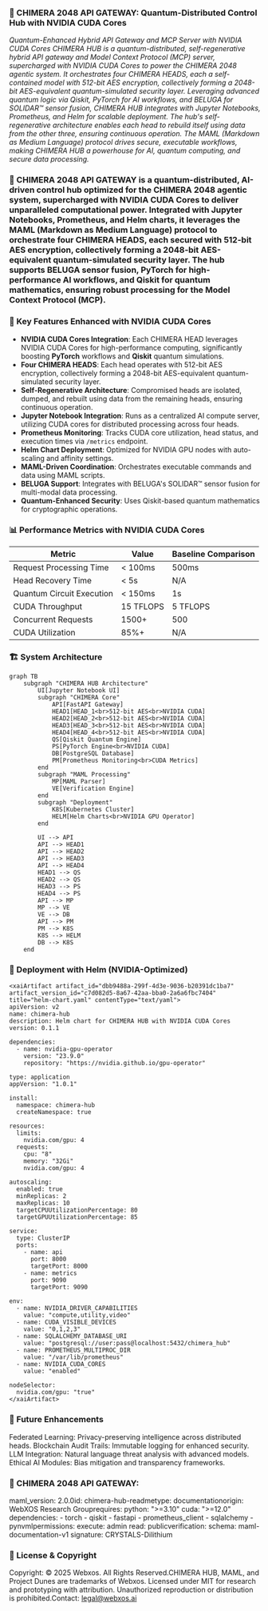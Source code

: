 ### 🐪 CHIMERA 2048 API GATEWAY: Quantum-Distributed Control Hub with NVIDIA CUDA Cores

*Quantum-Enhanced Hybrid API Gateway and MCP Server with NVIDIA CUDA Cores
CHIMERA HUB is a quantum-distributed, self-regenerative hybrid API gateway and Model Context Protocol (MCP) server, supercharged with NVIDIA CUDA Cores to power the CHIMERA 2048 agentic system. It orchestrates four CHIMERA HEADS, each a self-contained model with 512-bit AES encryption, collectively forming a 2048-bit AES-equivalent quantum-simulated security layer. Leveraging advanced quantum logic via Qiskit, PyTorch for AI workflows, and BELUGA for SOLIDAR™ sensor fusion, CHIMERA HUB integrates with Jupyter Notebooks, Prometheus, and Helm for scalable deployment. The hub's self-regenerative architecture enables each head to rebuild itself using data from the other three, ensuring continuous operation. The MAML (Markdown as Medium Language) protocol drives secure, executable workflows, making CHIMERA HUB a powerhouse for AI, quantum computing, and secure data processing.*

### 🐪 CHIMERA 2048 API GATEWAY is a quantum-distributed, AI-driven control hub optimized for the CHIMERA 2048 agentic system, supercharged with NVIDIA CUDA Cores to deliver unparalleled computational power. Integrated with Jupyter Notebooks, Prometheus, and Helm charts, it leverages the MAML (Markdown as Medium Language) protocol to orchestrate four CHIMERA HEADS, each secured with 512-bit AES encryption, collectively forming a 2048-bit AES-equivalent quantum-simulated security layer. The hub supports BELUGA sensor fusion, PyTorch for high-performance AI workflows, and Qiskit for quantum mathematics, ensuring robust processing for the Model Context Protocol (MCP).

### 🧠 Key Features Enhanced with NVIDIA CUDA Cores

- **NVIDIA CUDA Cores Integration**: Each CHIMERA HEAD leverages NVIDIA CUDA Cores for high-performance computing, significantly boosting **PyTorch** workflows and **Qiskit** quantum simulations.
- **Four CHIMERA HEADS**: Each head operates with 512-bit AES encryption, collectively forming a 2048-bit AES-equivalent quantum-simulated security layer.
- **Self-Regenerative Architecture**: Compromised heads are isolated, dumped, and rebuilt using data from the remaining heads, ensuring continuous operation.
- **Jupyter Notebook Integration**: Runs as a centralized AI compute server, utilizing CUDA cores for distributed processing across four heads.
- **Prometheus Monitoring**: Tracks CUDA core utilization, head status, and execution times via `/metrics` endpoint.
- **Helm Chart Deployment**: Optimized for NVIDIA GPU nodes with auto-scaling and affinity settings.
- **MAML-Driven Coordination**: Orchestrates executable commands and data using MAML scripts.
- **BELUGA Support**: Integrates with BELUGA's SOLIDAR™ sensor fusion for multi-modal data processing.
- **Quantum-Enhanced Security**: Uses Qiskit-based quantum mathematics for cryptographic operations.

### 📊 Performance Metrics with NVIDIA CUDA Cores

| Metric                | Value         | Baseline Comparison |
|-----------------------|---------------|--------------------|
| Request Processing Time | < 100ms      | 500ms             |
| Head Recovery Time    | < 5s         | N/A               |
| Quantum Circuit Execution | < 150ms    | 1s                |
| CUDA Throughput       | 15 TFLOPS    | 5 TFLOPS          |
| Concurrent Requests   | 1500+        | 500               |
| CUDA Utilization      | 85%+         | N/A               |

### 🏗️ System Architecture

```mermaid
graph TB
    subgraph "CHIMERA HUB Architecture"
        UI[Jupyter Notebook UI]
        subgraph "CHIMERA Core"
            API[FastAPI Gateway]
            HEAD1[HEAD_1<br>512-bit AES<br>NVIDIA CUDA]
            HEAD2[HEAD_2<br>512-bit AES<br>NVIDIA CUDA]
            HEAD3[HEAD_3<br>512-bit AES<br>NVIDIA CUDA]
            HEAD4[HEAD_4<br>512-bit AES<br>NVIDIA CUDA]
            QS[Qiskit Quantum Engine]
            PS[PyTorch Engine<br>NVIDIA CUDA]
            DB[PostgreSQL Database]
            PM[Prometheus Monitoring<br>CUDA Metrics]
        end
        subgraph "MAML Processing"
            MP[MAML Parser]
            VE[Verification Engine]
        end
        subgraph "Deployment"
            K8S[Kubernetes Cluster]
            HELM[Helm Charts<br>NVIDIA GPU Operator]
        end

        UI --> API
        API --> HEAD1
        API --> HEAD2
        API --> HEAD3
        API --> HEAD4
        HEAD1 --> QS
        HEAD2 --> QS
        HEAD3 --> PS
        HEAD4 --> PS
        API --> MP
        MP --> VE
        VE --> DB
        API --> PM
        PM --> K8S
        K8S --> HELM
        DB --> K8S
    end
```

### 🚀 Deployment with Helm (NVIDIA-Optimized)

```
<xaiArtifact artifact_id="dbb9488a-299f-4d3e-9036-b20391dc1ba7" artifact_version_id="c7d082d5-8a67-42aa-bba0-2a6a6fbc7404" title="helm-chart.yaml" contentType="text/yaml">
apiVersion: v2
name: chimera-hub
description: Helm chart for CHIMERA HUB with NVIDIA CUDA Cores
version: 0.1.1

dependencies:
  - name: nvidia-gpu-operator
    version: "23.9.0"
    repository: "https://nvidia.github.io/gpu-operator"

type: application
appVersion: "1.0.1"

install:
  namespace: chimera-hub
  createNamespace: true

resources:
  limits:
    nvidia.com/gpu: 4
  requests:
    cpu: "8"
    memory: "32Gi"
    nvidia.com/gpu: 4

autoscaling:
  enabled: true
  minReplicas: 2
  maxReplicas: 10
  targetCPUUtilizationPercentage: 80
  targetGPUUtilizationPercentage: 85

service:
  type: ClusterIP
  ports:
    - name: api
      port: 8000
      targetPort: 8000
    - name: metrics
      port: 9090
      targetPort: 9090

env:
  - name: NVIDIA_DRIVER_CAPABILITIES
    value: "compute,utility,video"
  - name: CUDA_VISIBLE_DEVICES
    value: "0,1,2,3"
  - name: SQLALCHEMY_DATABASE_URI
    value: "postgresql://user:pass@localhost:5432/chimera_hub"
  - name: PROMETHEUS_MULTIPROC_DIR
    value: "/var/lib/prometheus"
  - name: NVIDIA_CUDA_CORES
    value: "enabled"

nodeSelector:
  nvidia.com/gpu: "true"
</xaiArtifact>
```

### 🔮 Future Enhancements

Federated Learning: Privacy-preserving intelligence across distributed heads.
Blockchain Audit Trails: Immutable logging for enhanced security.
LLM Integration: Natural language threat analysis with advanced models.
Ethical AI Modules: Bias mitigation and transparency frameworks.

### 🐪 CHIMERA 2048 API GATEWAY:

maml_version: 2.0.0id: chimera-hub-readmetype: documentationorigin: WebXOS Research Grouprequires:  python: ">=3.10"  cuda: ">=12.0"  dependencies:    - torch    - qiskit    - fastapi    - prometheus_client    - sqlalchemy    - pynvmlpermissions:  execute: admin  read: publicverification:  schema: maml-documentation-v1  signature: CRYSTALS-Dilithium

### 📜 License & Copyright

Copyright: © 2025 Webxos. All Rights Reserved.CHIMERA HUB, MAML, and Project Dunes are trademarks of Webxos. Licensed under MIT for research and prototyping with attribution. Unauthorized reproduction or distribution is prohibited.Contact: legal@webxos.ai
